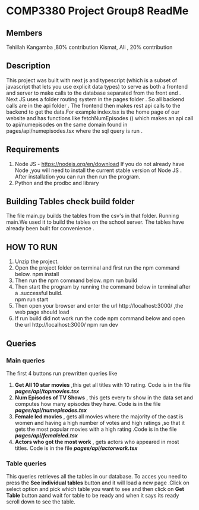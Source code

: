 # COMP3380 Project Group8 ReadMe
## Members
Tehillah Kangamba ,80% contribution
Kismat, Ali  , 20% contribution
## Description
This project was built with next js and typescript (which is a subset of javascript that lets you use explicit data types) to serve as both a frontend and server to make calls to the database separated from the front end . Next JS uses a folder routing system in the pages folder . So all backend calls are in the api folder .
The frontend then makes rest api calls to the backend to get the data.For example index.tsx is the home page of our website and has functions like  fetchNumEpisodes () which makes an api call to api/numepisodes on the same domain found in pages/api/numepisodes.tsx where the sql query is run .
## Requirements
1. Node JS - https://nodejs.org/en/download
If you do not already have Node ,you will need to install the current stable version of Node JS . After installation you can run then run the program.
2. Python and the prodbc and  library

## Building Tables check build folder
The file main.py builds the tables from the csv's in that folder. Running main.We used it to build the tables on the school server. The tables have already been built for convenience . 

## HOW TO RUN
1. Unzip the project.
2. Open the project folder on terminal and first run the npm command below.
   npm install
3. Then run the npm command below.
    npm run build
4. Then start the program by running the command below in terminal after a .successful build.	
	npm run start
5. Then open your browser and enter the url http://localhost:3000/ ,the web page should load
6. If run build did not work run  the code npm command below and open the url http://localhost:3000/
    npm run dev

## Queries
### Main queries
The first 4 buttons run prewritten queries like
1. **Get All 10 star movies** ,this get all titles with 10 rating. Code is in the file ***pages/api/topmovies.tsx***
2. **Num Episodes of TV Shows** , this gets every tv show in the data set and computes how many episodes they have. Code is in the file ***pages/api/numepisodes.tsx***
3. **Female led movies** , gets all movies where the majority of the cast is women and having a high number of votes and high ratings ,so that it gets the most popular movies with a high rating .Code is in the file ***pages/api/femaleled.tsx***
4. **Actors who got the most work** ,  gets actors who appeared in most titles. Code is in the file ***pages/api/actorwork.tsx***

### Table queries
This queries retrieves all the tables in our database. To acces you need to press the **See individual tables** button and it will load a new page .Click on select option and pick which table you want to see and then click on **Get Table** button aand wait for table to be ready and when it says its ready scroll down to see the table.
